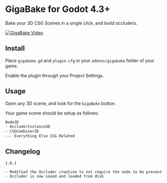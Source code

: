 # GigaBake for Godot 4.3+

Bake your 3D CSG Scenes in a single click, and build occluders.

[![GigaBake Video](https://img.youtube.com/vi/YgN4bHHGhKA/0.jpg)](https://www.youtube.com/watch?v=YgN4bHHGhKA)

## Install

Place `gigabake.gd` and `plugin.cfg` in your `addons/gigabake` folder of your game.

Enable the plugin through your Project Settings.

## Usage

Open any 3D scene, and look for the `GigaBake` button.

Your game scene should be setup as follows:

```sh
Node3D
- OccluderInstance3D
- CSGCombiner3D
--- Everything Else CSG Related
```

## Changelog

```
1.0.1

- Modified the Occluder creation to not require the node to be present
- Occluder is now saved and loaded from disk
```

